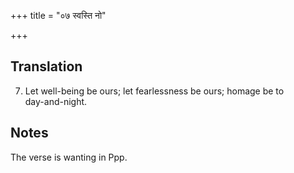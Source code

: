+++
title = "०७ स्वस्ति नो"

+++
## Translation
7. Let well-being be ours; let fearlessness be ours; homage be to  
day-and-night.

## Notes
The verse is wanting in Ppp.
